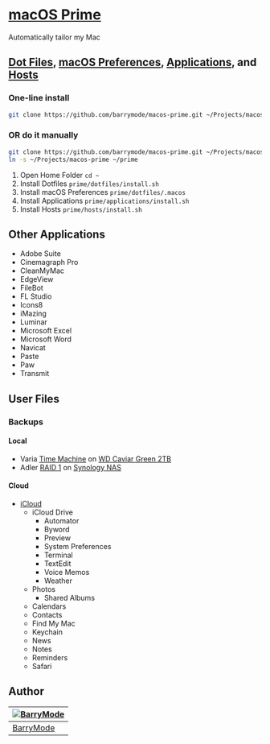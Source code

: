 # [macOS Prime](https://github.com/barrymode/macos-prime)

Automatically tailor my Mac

## [Dot Files](https://github.com/barrymode/macos-prime/tree/master/dotfiles), [macOS Preferences](https://github.com/barrymode/macos-prime/blob/master/dotfiles/.macos), [Applications](https://github.com/barrymode/macos-prime/tree/master/applications), and [Hosts](https://github.com/barrymode/macos-prime/tree/master/hosts)

### One-line install

```bash
git clone https://github.com/barrymode/macos-prime.git ~/Projects/macos-prime && cd ~/Projects/macos-prime && ./prime.sh
```

### OR do it manually

```bash
git clone https://github.com/barrymode/macos-prime.git ~/Projects/macos-prime
ln -s ~/Projects/macos-prime ~/prime
```

1. Open Home Folder `cd ~`
1. Install Dotfiles `prime/dotfiles/install.sh`
1. Install macOS Preferences `prime/dotfiles/.macos`
1. Install Applications `prime/applications/install.sh`
1. Install Hosts `prime/hosts/install.sh`

## Other Applications

- Adobe Suite
- Cinemagraph Pro
- CleanMyMac
- EdgeView
- FileBot
- FL Studio
- Icons8
- iMazing
- Luminar
- Microsoft Excel
- Microsoft Word
- Navicat
- Paste
- Paw
- Transmit

## User Files

### Backups

#### Local

- Varia [Time Machine](https://support.apple.com/en-us/HT201250) on [WD Caviar Green 2TB](http://amzn.to/2zfBSAt)
- Adler [RAID 1](https://en.wikipedia.org/wiki/Standard_RAID_levels#RAID_1) on [Synology NAS](http://amzn.to/2gvsjVY)

#### Cloud

- [iCloud](https://www.icloud.com)
  - iCloud Drive
    - Automator
    - Byword
    - Preview
    - System Preferences
    - Terminal
    - TextEdit
    - Voice Memos
    - Weather
  - Photos
    - Shared Albums
  - Calendars
  - Contacts
  - Find My Mac
  - Keychain
  - News
  - Notes
  - Reminders
  - Safari

## Author

| [![BarryMode](https://avatars3.githubusercontent.com/u/5648875?v=2&s=70)](https://twitter.com/barrymode "Follow @BarryMode on Twitter") |
|---|
| [BarryMode](https://barrymode.com) |
